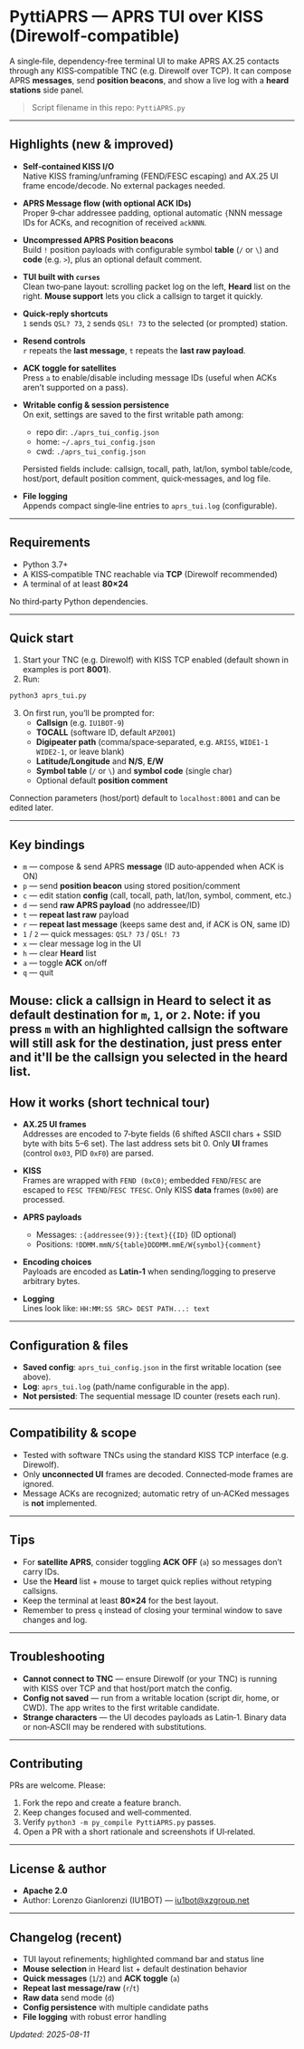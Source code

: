 # PyttiAPRS — APRS TUI over KISS (Direwolf‑compatible)

A single‑file, dependency‑free terminal UI to make APRS AX.25 contacts through any KISS‑compatible TNC (e.g. Direwolf over TCP). It can compose APRS **messages**, send **position beacons**, and show a live log with a **heard stations** side panel.

> Script filename in this repo: `PyttiAPRS.py`

---

## Highlights (new & improved)

- **Self‑contained KISS I/O**  
  Native KISS framing/unframing (FEND/FESC escaping) and AX.25 UI frame encode/decode. No external packages needed.

- **APRS Message flow (with optional ACK IDs)**  
  Proper 9‑char addressee padding, optional automatic `{`NNN message IDs for ACKs, and recognition of received `ackNNN`.

- **Uncompressed APRS Position beacons**  
  Build `!` position payloads with configurable symbol **table** (`/` or `\`) and **code** (e.g. `>`), plus an optional default comment.

- **TUI built with `curses`**  
  Clean two‑pane layout: scrolling packet log on the left, **Heard** list on the right. **Mouse support** lets you click a callsign to target it quickly.

- **Quick‑reply shortcuts**  
  `1` sends `QSL? 73`, `2` sends `QSL! 73` to the selected (or prompted) station.

- **Resend controls**  
  `r` repeats the **last message**, `t` repeats the **last raw payload**.

- **ACK toggle for satellites**  
  Press `a` to enable/disable including message IDs (useful when ACKs aren’t supported on a pass).

- **Writable config & session persistence**  
  On exit, settings are saved to the first writable path among:
  - repo dir: `./aprs_tui_config.json`
  - home: `~/.aprs_tui_config.json`
  - cwd: `./aprs_tui_config.json`

  Persisted fields include: callsign, tocall, path, lat/lon, symbol table/code, host/port, default position comment, quick‑messages, and log file.

- **File logging**  
  Appends compact single‑line entries to `aprs_tui.log` (configurable).

---

## Requirements

- Python 3.7+  
- A KISS‑compatible TNC reachable via **TCP** (Direwolf recommended)  
- A terminal of at least **80×24**

No third‑party Python dependencies.

---

## Quick start

1. Start your TNC (e.g. Direwolf) with KISS TCP enabled (default shown in examples is port **8001**).
2. Run:

```bash
python3 aprs_tui.py
```

3. On first run, you’ll be prompted for:
   - **Callsign** (e.g. `IU1BOT-9`)
   - **TOCALL** (software ID, default `APZ001`)
   - **Digipeater path** (comma/space‑separated, e.g. `ARISS`, `WIDE1-1 WIDE2-1`, or leave blank)
   - **Latitude/Longitude** and **N/S**, **E/W**
   - **Symbol table** (`/` or `\`) and **symbol code** (single char)
   - Optional default **position comment**

Connection parameters (host/port) default to `localhost:8001` and can be edited later.

---

## Key bindings

- `m` — compose & send APRS **message** (ID auto‑appended when ACK is ON)  
- `p` — send **position beacon** using stored position/comment  
- `c` — edit station **config** (call, tocall, path, lat/lon, symbol, comment, etc.)  
- `d` — send **raw APRS payload** (no addressee/ID)  
- `t` — **repeat last raw** payload  
- `r` — **repeat last message** (keeps same dest and, if ACK is ON, same ID)  
- `1` / `2` — quick messages: `QSL? 73` / `QSL! 73`  
- `x` — clear message log in the UI  
- `h` — clear **Heard** list  
- `a` — toggle **ACK** on/off  
- `q` — quit

**Mouse:** click a callsign in **Heard** to select it as default destination for `m`, `1`, or `2`.
**Note:** if you press `m` with an highlighted callsign the software will still ask for the destination, just press enter and it'll be the callsign you selected in the heard list.
---

## How it works (short technical tour)

- **AX.25 UI frames**  
  Addresses are encoded to 7‑byte fields (6 shifted ASCII chars + SSID byte with bits 5–6 set). The last address sets bit 0. Only **UI** frames (control `0x03`, PID `0xF0`) are parsed.

- **KISS**  
  Frames are wrapped with `FEND (0xC0)`; embedded `FEND`/`FESC` are escaped to `FESC TFEND`/`FESC TFESC`. Only KISS **data** frames (`0x00`) are processed.

- **APRS payloads**  
  - Messages: `:{addressee(9)}:{text}{{ID}` (ID optional)  
  - Positions: `!DDMM.mmN/S{table}DDDMM.mmE/W{symbol}{comment}`

- **Encoding choices**  
  Payloads are encoded as **Latin‑1** when sending/logging to preserve arbitrary bytes.

- **Logging**  
  Lines look like: `HH:MM:SS SRC> DEST PATH...: text`

---

## Configuration & files

- **Saved config**: `aprs_tui_config.json` in the first writable location (see above).  
- **Log**: `aprs_tui.log` (path/name configurable in the app).  
- **Not persisted**: The sequential message ID counter (resets each run).

---

## Compatibility & scope

- Tested with software TNCs using the standard KISS TCP interface (e.g. Direwolf).  
- Only **unconnected UI** frames are decoded. Connected‑mode frames are ignored.  
- Message ACKs are recognized; automatic retry of un‑ACKed messages is **not** implemented.

---

## Tips

- For **satellite APRS**, consider toggling **ACK OFF** (`a`) so messages don’t carry IDs.  
- Use the **Heard** list + mouse to target quick replies without retyping callsigns.  
- Keep the terminal at least **80×24** for the best layout.
- Remember to press `q` instead of closing your terminal window to save changes and log.

---

## Troubleshooting

- **Cannot connect to TNC** — ensure Direwolf (or your TNC) is running with KISS over TCP and that host/port match the config.
- **Config not saved** — run from a writable location (script dir, home, or CWD). The app writes to the first writable candidate.
- **Strange characters** — the UI decodes payloads as Latin‑1. Binary data or non‑ASCII may be rendered with substitutions.

---

## Contributing

PRs are welcome. Please:
1. Fork the repo and create a feature branch.
2. Keep changes focused and well‑commented.
3. Verify `python3 -m py_compile PyttiAPRS.py` passes.
4. Open a PR with a short rationale and screenshots if UI‑related.

---

## License & author

- **Apache 2.0**  
- Author: Lorenzo Gianlorenzi (IU1BOT) — iu1bot@xzgroup.net

---

## Changelog (recent)

- TUI layout refinements; highlighted command bar and status line  
- **Mouse selection** in Heard list + default destination behavior  
- **Quick messages** (`1`/`2`) and **ACK toggle** (`a`)  
- **Repeat last message/raw** (`r`/`t`)  
- **Raw data** send mode (`d`)  
- **Config persistence** with multiple candidate paths  
- **File logging** with robust error handling

*Updated: 2025-08-11*
